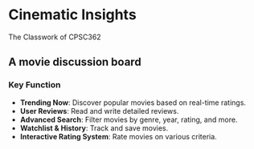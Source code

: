 # Cinematic Insights
The Classwork of CPSC362

## A movie discussion board 
### Key Function
- **Trending Now**: Discover popular movies based on real-time ratings.<br>
- **User Reviews**: Read and write detailed reviews.<br>
- **Advanced Search**: Filter movies by genre, year, rating, and more.<br>
- **Watchlist & History**: Track and save movies.<br>
- **Interactive Rating System**: Rate movies on various criteria.<br>


